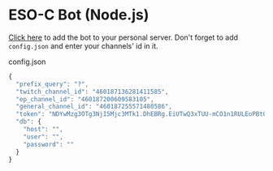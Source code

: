 # ESO-C Bot (Node.js)

[Click here](https://discordapp.com/oauth2/authorize?client_id=455039093034713118&scope=bot) to add the bot to your personal server. Don't forget to add `config.json` and enter your channels' id in it.

config.json
```javascript
{
  "prefix_query": "?",
  "twitch_channel_id": "460187136281411585",
  "ep_channel_id": "460187200609583105",
  "general_channel_id": "460187255571480586",
  "token": "NDYwMzg3OTg3NjI5Mjc3MTk1.DhEBRg.EiUTwQ3xTUU-mCO1n1RULEoPBt0",
  "db": {
    "host": "",
    "user": "",
    "password": ""
  }
}
```
